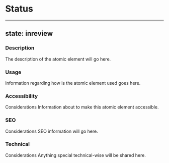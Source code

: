 # Status

---
state: inreview
---

### Description 
The description of the atomic element will go here.

### Usage 
Information regarding how is the atomic element used goes here.

### Accessibility 
Considerations Information about to make this atomic element accessible.

### SEO 
Considerations SEO information will go here.

### Technical 
Considerations Anything special technical-wise will be shared here.
